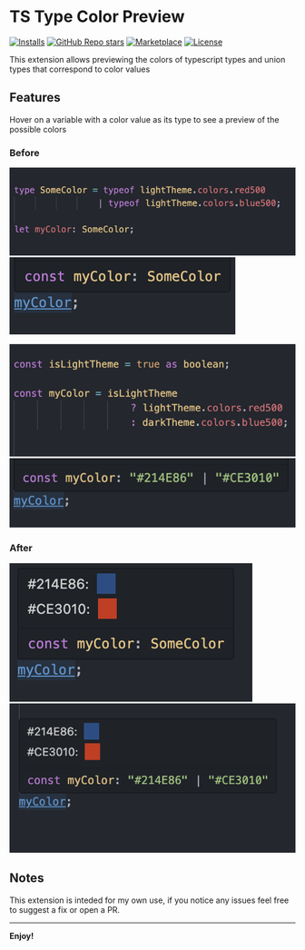 # TS Type Color Preview

[![Installs](https://img.shields.io/visual-studio-marketplace/d/rodsarhan.tstypecolorpreview)](https://marketplace.visualstudio.com/items?itemName=rodsarhan.tstypecolorpreview) [![GitHub Repo stars](https://img.shields.io/github/stars/RodSarhan/tstypecolorpreview?style=social)](https://github.com/RodSarhan/tstypecolorpreview) [![Marketplace](https://img.shields.io/visual-studio-marketplace/v/rodsarhan.tstypecolorpreview.svg)](https://marketplace.visualstudio.com/items?itemName=rodsarhan.tstypecolorpreview) [![License](https://img.shields.io/github/license/RodSarhan/tstypecolorpreview)](https://github.com/RodSarhan/tstypecolorpreview/blob/main/LICENSE)

This extension allows previewing the colors of typescript types and union types that correspond to color values

## Features

Hover on a variable with a color value as its type to see a preview of the possible colors

### Before

![type before 1](./assets/type-before-1.png)
![hover before 1](./assets/hover-before-1.png)

![type before 2](./assets/type-before-2.png)
![hover before 2](./assets/hover-before-2.png)

### After

![hover after 1](./assets/hover-after-1.png)
![hover after 2](./assets/hover-after-2.png)

## Notes

This extension is inteded for my own use, if you notice any issues feel free to suggest a fix or open a PR.

---

**Enjoy!**
